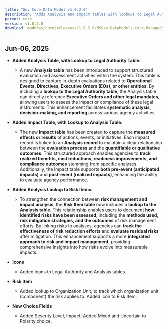```yaml
---
title: "Gov Core Data Model v1.0.2.0"
description: "Adds Analysis and Impact tables with lookups to Legal Authority and to each other; links Analysis to Risk Items and Risk Items to Organization Unit; includes new table icons and choice fields (Severity Level, Impact, and Polarity)."
parent: core
version: v1.0.2.0
download: modules/core/releases/v1.0.2.0/MSGov-DataModels-Core-Managed%20-%201.0.2.0.zip
---
```


## Jun-06, 2025

-   **Added Analysis Table, with Lookup to Legal Authority Table:**  
    - A new **Analysis table** has been introduced to support structured evaluation and assessment activities within the system. This table is designed to capture in-depth evaluations related to **Operational Events, Directives, Executive Orders (EOs), or other entities**. By including a **lookup to the Legal Authority table**, the Analysis table can directly reference **Executive Orders and other legal mandates**, allowing users to assess the impact or compliance of these legal instruments. This enhancement facilitates **systematic analysis, decision-making, and reporting** across various agency activities.
    
-   **Added Impact Table, with Lookup to Analysis Table:**  
    - The new **Impact table** has been created to capture the **measured effects or results** of actions, events, or initiatives. Each impact record is linked to an **Analysis record** to maintain a clear relationship between the **evaluation process** and the **quantifiable or qualitative outcomes**. This structured approach enables agencies to **track realized benefits, cost reductions, readiness improvements, and compliance outcomes** stemming from specific analyses. Additionally, the Impact table supports **both pre-event (anticipated impacts)** and **post-event (realized impacts)**, enhancing the ability to evaluate agency performance.
    
-   **Added Analysis Lookup to Risk Items:**  
    - To strengthen the connection between **risk management and impact analysis**, the **Risk Item table** now includes a **lookup to the Analysis table**. This relationship enables users to document **how identified risks have been assessed**, including the **methods used, risk mitigation strategies, and the outcomes** of risk management efforts. By linking risks to analyses, agencies can **track the effectiveness of risk reduction efforts** and **evaluate residual risks** after mitigation. This enhancement supports a more **integrated approach to risk and impact management**, providing comprehensive insights into how risks evolve into measurable impacts.

-  **Icons**
    - Added icons to Legal Authority and Analysis tables.

-  **Risk Item**
    - Added lookup to Organization Unit, to track which organization unit (component) the risk applies to. Added icon to Risk Item.

-  **New Choice Fields**
    - Added Severity Level, Impact; Added Mixed and Uncertain to Polarity choice.
